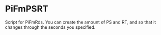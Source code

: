 # PiFmPSRT
Script for PiFmRds. You can create the amount of PS and RT, and so that it changes through the seconds you specified.
